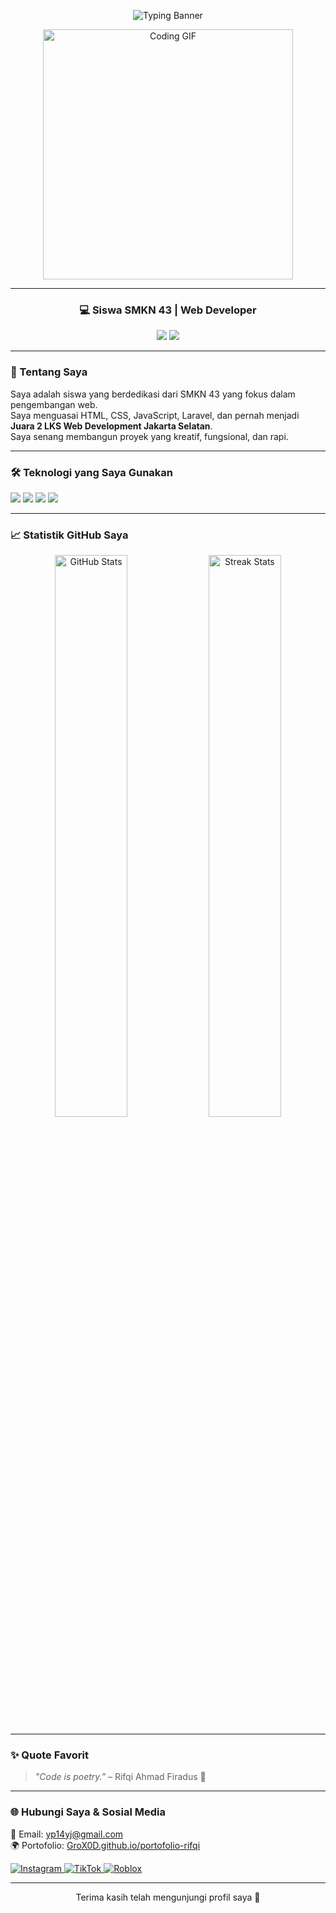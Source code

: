 <!-- Banner Nama -->
<p align="center">
  <img src="https://readme-typing-svg.demolab.com?font=Poppins&weight=500&size=24&pause=1000&color=00FFFF&center=true&vCenter=true&width=435&lines=Halo%2C+saya+Rifqi+Ahmad+Firdaus;Web+Developer;" alt="Typing Banner" />
</p>

<!-- GIF Animasi -->
<p align="center">
  <img src="https://media.giphy.com/media/qgQUggAC3Pfv687qPC/giphy.gif" alt="Coding GIF" width="400"/>
</p>

---

<h3 align="center">💻 Siswa SMKN 43 | Web Developer</h3>

<p align="center">
  <a href="mailto:yp14yj@gmail.com"><img src="https://img.shields.io/badge/email-%23D14836?style=for-the-badge&logo=gmail&logoColor=white" /></a>
  <a href="https://github.com/GroX0D"><img src="https://img.shields.io/github/followers/GroX0D?style=for-the-badge" /></a>
</p>

---

### 🚀 Tentang Saya

Saya adalah siswa yang berdedikasi dari SMKN 43 yang fokus dalam pengembangan web.  
Saya menguasai HTML, CSS, JavaScript, Laravel, dan pernah menjadi **Juara 2 LKS Web Development Jakarta Selatan**.  
Saya senang membangun proyek yang kreatif, fungsional, dan rapi.

---

### 🛠️ Teknologi yang Saya Gunakan
<p align="left">
  <img src="https://img.shields.io/badge/HTML5-E34F26?style=flat&logo=html5&logoColor=white"/>
  <img src="https://img.shields.io/badge/CSS3-1572B6?style=flat&logo=css3&logoColor=white"/>
  <img src="https://img.shields.io/badge/JavaScript-F7DF1E?style=flat&logo=javascript&logoColor=black"/>
  <img src="https://img.shields.io/badge/Laravel-FF2D20?style=flat&logo=laravel&logoColor=white"/>
</p>

---

### 📈 Statistik GitHub Saya

<p align="center">
  <img src="https://github-readme-stats.vercel.app/api?username=GroX0D&show_icons=true&theme=radical" alt="GitHub Stats" width="48%"/>
  <img src="https://github-readme-streak-stats.herokuapp.com/?user=GroX0D&theme=radical" alt="Streak Stats" width="48%"/>
</p>

---

### ✨ Quote Favorit
> *"Code is poetry."* – Rifqi Ahmad Firadus 💠

---

### 🌐 Hubungi Saya & Sosial Media

<p align="left">
  📧 Email: <a href="mailto:yp14yj@gmail.com">yp14yj@gmail.com</a><br>
  🌍 Portofolio: <a href="https://GroX0D.github.io/portofolio-rifqi" target="_blank">GroX0D.github.io/portofolio-rifqi</a>
</p>

<p align="left">
  <a href="https://www.instagram.com/chinasnn" target="_blank">
    <img src="https://img.shields.io/badge/Instagram-E4405F?style=flat&logo=instagram&logoColor=white" alt="Instagram">
  </a>
  <a href="https://www.tiktok.com/@chinasnn" target="_blank">
    <img src="https://img.shields.io/badge/TikTok-000000?style=flat&logo=tiktok&logoColor=white" alt="TikTok">
  </a>
  <a href="https://www.roblox.com/users/2983060683/profile" target="_blank">
    <img src="https://img.shields.io/badge/Roblox-D22B2B?style=flat&logo=roblox&logoColor=white" alt="Roblox">
  </a>
</p>

---

<p align="center">Terima kasih telah mengunjungi profil saya 💙</p>
